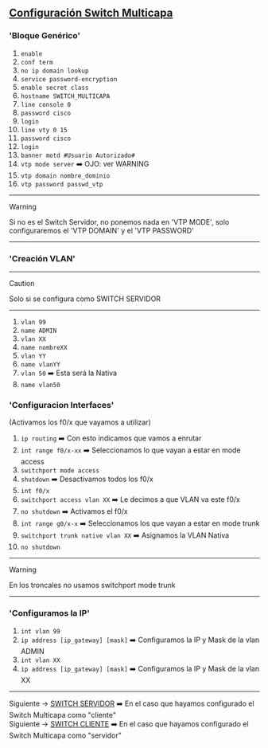## [Configuración Switch Multicapa](README.md)

### 'Bloque Genérico'

1. `enable`
2. `conf term`
3. `no ip domain lookup`
4. `service password-encryption`
5. `enable secret class`
6. `hostname SWITCH_MULTICAPA`
7. `line console 0`
8. `password cisco`
9. `login`
10. `line vty 0 15`
11. `password cisco`
12. `login`
13. `banner motd #Usuario Autorizado#`
14. `vtp mode server` ➡️ OJO: ver WARNING
15. `vtp domain nombre_dominio`
16. `vtp password passwd_vtp`
---

> [!WARNING]
> Si no es el Switch Servidor, no ponemos nada en 'VTP MODE', solo configuraremos el 'VTP DOMAIN' y el 'VTP PASSWORD'
---

### 'Creación VLAN'
---
> [!CAUTION]
> Solo si se configura como SWITCH SERVIDOR
---
1. `vlan 99`
2. `name ADMIN`
3. `vlan XX`
4. `name nombreXX`
5. `vlan YY`
6. `name vlanYY`
7. `vlan 50` ➡️ Esta será la Nativa
8. `name vlan50`

### 'Configuracion Interfaces'
(Activamos los f0/x que vayamos a utilizar)

1. `ip routing` ➡️ Con esto indicamos que vamos a enrutar
2. `int range f0/x-xx` ➡️ Seleccionamos lo que vayan a estar en mode access
3. `switchport mode access`
4. `shutdown` ➡️ Desactivamos todos los f0/x
5. `int f0/x`
6. `switchport access vlan XX` ➡️ Le decimos a que VLAN va este f0/x
7. `no shutdown` ➡️ Activamos el f0/x
8. `int range g0/x-x` ➡️ Seleccionamos los que vayan a estar en mode trunk
9. `switchport trunk native vlan XX` ➡️ Asignamos la VLAN Nativa
10. `no shutdown`
---
> [!WARNING]
> En los troncales no usamos switchport mode trunk
---


### 'Configuramos la IP'

1. `int vlan 99`
2. `ip address [ip_gateway] [mask]` ➡️ Configuramos la IP y Mask de la vlan ADMIN
3. `int vlan XX`
4. `ip address [ip_gateway] [mask]` ➡️ Configuramos la IP y Mask de la vlan XX
---
Siguiente -> [SWITCH SERVIDOR](servidorsvi.md) ➡️ En el caso que hayamos configurado el Switch Multicapa como "cliente"\
Siguiente -> [SWITCH CLIENTE](clientesvi.md) ➡️ En el caso que hayamos configurado el Switch Multicapa como "servidor"

